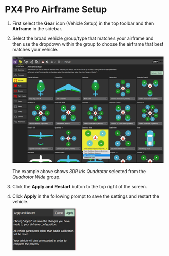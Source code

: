 # PX4 Pro Airframe Setup

1. First select the **Gear** icon (Vehicle Setup) in the top toolbar and then **Airframe** in the sidebar.

2. Select the broad vehicle group/type that matches your airframe and then use the dropdown within the group to choose the airframe that best matches your vehicle.
    
    ![](../../assets/setup/airframe_px4.jpg)
    
    The example above shows *3DR Iris Quadrotor* selected from the *Quadrotor Wide* group.

3. Click the **Apply and Restart** button to the top right of the screen.

4. Click **Apply** in the following prompt to save the settings and restart the vehicle.
    
    <img src="../../assets/setup/airframe_px4_apply_prompt.jpg" width="200px" title="Apply airframe selection prompt" />